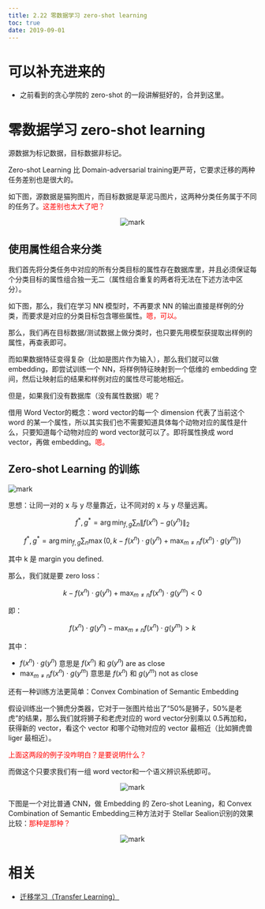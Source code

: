 ```yaml
---
title: 2.22 零数据学习 zero-shot learning
toc: true
date: 2019-09-01
---
```

# 可以补充进来的

- 之前看到的贪心学院的 zero-shot 的一段讲解挺好的，合并到这里。


# 零数据学习 zero-shot learning


源数据为标记数据，目标数据非标记。


Zero-shot Learning 比 Domain-adversarial training更严苛，它要求迁移的两种任务差别也是很大的。

如下图，源数据是猫狗图片，而目标数据是草泥马图片，这两种分类任务属于不同的任务了。<span style="color:red;">这差别也太大了吧？</span>

<center>

![mark](http://images.iterate.site/blog/image/20190901/fAfRGWDMaCXd.png?imageslim)


</center>

## 使用属性组合来分类


我们首先将分类任务中对应的所有分类目标的属性存在数据库里，并且必须保证每个分类目标的属性组合独一无二（属性组合重复的两者将无法在下述方法中区分）。

如下图，那么，我们在学习 NN 模型时，不再要求 NN 的输出直接是样例的分类，而要求是对应的分类目标包含哪些属性。<span style="color:red;">嗯，可以。</span>

那么，我们再在目标数据/测试数据上做分类时，也只要先用模型获提取出样例的属性，再查表即可。

而如果数据特征变得复杂（比如是图片作为输入），那么我们就可以做 embedding，即尝试训练一个 NN，将样例特征映射到一个低维的 embedding 空间，然后让映射后的结果和样例对应的属性尽可能地相近。


但是，如果我们没有数据库（没有属性数据）呢？

借用 Word Vector的概念：word vector的每一个 dimension 代表了当前这个 word 的某一个属性，所以其实我们也不需要知道具体每个动物对应的属性是什么，只要知道每个动物对应的 word vector就可以了。即将属性换成 word vector，再做 embedding。<span style="color:red;">嗯。</span>




## Zero-shot Learning 的训练


![mark](http://images.iterate.site/blog/image/20190901/t7kQfEC1HxGd.png?imageslim)

思想：让同一对的 x 与 y 尽量靠近，让不同对的 x 与 y 尽量远离。

$$
f^{*}, g^{*}=\arg \min _{f, g} \sum_{n}\left\|f\left(x^{n}\right)-g\left(y^{n}\right)\right\|_{2}
$$


$$
f^{*}, g^{*}=\arg \min _{f, g} \sum_{n} \max \left(0, k-f\left(x^{n}\right) \cdot g\left(y^{n}\right)+\max _{m \neq n} f\left(x^{n}\right) \cdot g\left(y^{m}\right)\right)
$$

其中 k 是 margin you defined.

那么，我们就是要 zero loss：

$$
k-f\left(x^{n}\right) \cdot g\left(y^{n}\right)+\max _{m \neq n} f\left(x^{n}\right) \cdot g\left(y^{m}\right)<0
$$

即：

$$
f\left(x^{n}\right) \cdot g\left(y^{n}\right)-\max _{m \neq n} f\left(x^{n}\right) \cdot g\left(y^{m}\right)>k
$$

其中：

- $f\left(x^{n}\right) \cdot g\left(y^{n}\right)$ 意思是 $f\left(x^{n}\right)$ 和 $g\left(y^{n}\right)$ are as close
- $\max _{m \neq n} f\left(x^{n}\right) \cdot g\left(y^{m}\right)$ 意思是 $f\left(x^{n}\right)$ 和 $g\left(y^{m}\right)$ not as close

还有一种训练方法更简单：Convex Combination of Semantic Embedding

假设训练出一个狮虎分类器，它对于一张图片给出了“50%是狮子，50%是老虎”的结果，那么我们就将狮子和老虎对应的 word vector分别乘以 0.5再加和，获得新的 vector，看这个 vector 和哪个动物对应的 vector 最相近（比如狮虎兽 liger 最相近）。

<span style="color:red;">上面这两段的例子没咋明白？是要说明什么？</span>

而做这个只要求我们有一组 word vector和一个语义辨识系统即可。


<center>

![mark](http://images.iterate.site/blog/image/20190901/AOoyaqsdKNRE.png?imageslim)

</center>

下图是一个对比普通 CNN，做 Embedding 的 Zero-shot Leaning，和 Convex Combination of Semantic Embedding三种方法对于 Stellar Sealion识别的效果比较：<span style="color:red;">那种是那种？</span>



<center>

![mark](http://images.iterate.site/blog/image/20190901/k1klr3P9w071.png?imageslim)

</center>


# 相关

- [迁移学习（Transfer Learning）](https://blog.csdn.net/qq_32690999/article/details/78849565)
